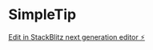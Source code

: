 # SimpleTip

[Edit in StackBlitz next generation editor ⚡️](https://stackblitz.com/~/github.com/BrandonNelson325/SimpleTip)